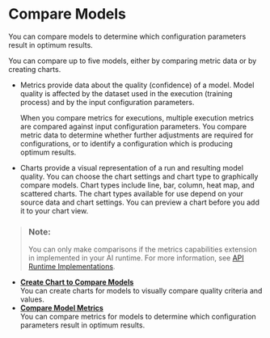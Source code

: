 <!-- loio60fd8987e4474660ba35a02dab4ebc17 -->

# Compare Models

You can compare models to determine which configuration parameters result in optimum results.

You can compare up to five models, either by comparing metric data or by creating charts.

-   Metrics provide data about the quality \(confidence\) of a model. Model quality is affected by the dataset used in the execution \(training process\) and by the input configuration parameters.

    When you compare metrics for executions, multiple execution metrics are compared against input configuration parameters. You compare metric data to determine whether further adjustments are required for configurations, or to identify a configuration which is producing optimum results.

-   Charts provide a visual representation of a run and resulting model quality. You can choose the chart settings and chart type to graphically compare models. Chart types include line, bar, column, heat map, and scattered charts. The chart types available for use depend on your source data and chart settings. You can preview a chart before you add it to your chart view.

> ### Note:  
> You can only make comparisons if the metrics capabilities extension in implemented in your AI runtime. For more information, see [API Runtime Implementations](https://help.sap.com/docs/sap-ai-core/sap-ai-core-service-guide/about-ai-api).

-   **[Create Chart to Compare Models](create-chart-to-compare-models-a943fa7.md "You can create charts for models to visually compare quality criteria and
		values.")**  
You can create charts for models to visually compare quality criteria and values.
-   **[Compare Model Metrics](compare-model-metrics-4b4415e.md "You can compare metrics for models to determine which configuration parameters result in
		optimum results.")**  
You can compare metrics for models to determine which configuration parameters result in optimum results.

